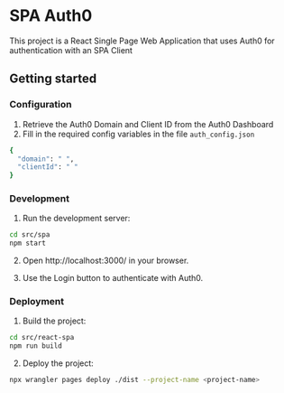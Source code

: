 # SPA Auth0 
This project is a React Single Page Web Application that uses Auth0 for authentication with an SPA Client

## Getting started 
### Configuration 
1. Retrieve the Auth0 Domain and Client ID from the Auth0 Dashboard 
2. Fill in the required config variables in the file ``auth_config.json``
```bash 
{
  "domain": " ",
  "clientId": " "
}
```
### Development 
1. Run the development server:
```bash 
cd src/spa
npm start
```
2. Open http://localhost:3000/ in your browser.

3. Use the Login button to authenticate with Auth0.

### Deployment 
1. Build the project: 

```bash
cd src/react-spa
npm run build
```

2. Deploy the project:

```bash
npx wrangler pages deploy ./dist --project-name <project-name>
```